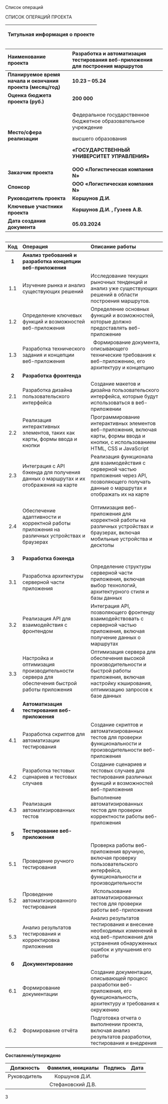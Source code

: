 ﻿Список операций

СПИСОК ОПЕРАЦИЙ ПРОЕКТА


|<p>**Титульная информация о проекте**</p><p></p>|
| :-: |

|**Наименование проекта**|**Разработка и автоматизация тестирования веб-приложения для построения маршрутов**|
| :- | :- |
|**Планируемое время начала и окончания проекта (месяц/год)**|**10.23 – 05.24**|
|**Оценка бюджета проекта (руб.)**|**200 000**|
|**Место/сфера реализации**|<p>Федеральное государственное бюджетное образовательное учреждение</p><p>высшего образования</p><p>**«ГОСУДАРСТВЕННЫЙ УНИВЕРСИТЕТ УПРАВЛЕНИЯ»**</p>|
|**Заказчик проекта**|**ООО «Логистическая компания N»**|
|**Спонсор**|**ООО «Логистическая компания N»**|
|**Руководитель проекта**|**Коршунов Д.И.**|
|**Ключевые участники проекта**|**Коршунов Д.И. , Гузеев А.В.**|
|**Дата создания документа**|**05.03.2024**|

||
| :-: |



|**Код**|**Операция**|**Описание работы**|
| :-: | :- | :- |
|**1**|**Анализ требований и разработка концепции веб-приложения**||
|1\.1|Изучение рынка и анализ существующих решений|Исследование текущих рыночных тенденций и анализ уже существующих решений в области построения маршрутов.|
|1\.2|Определение ключевых функций и возможностей веб-приложения|Определение основных функций и возможностей, которые должно предоставлять веб-приложение|
|1\.3|Разработка технического задания и концепции веб-приложения|` `Формирование документа, описывающего технические требования к веб-приложению, его архитектуру и концепцию|
|**2**|**Разработка фронтенда**||
|2\.1|Разработка дизайна пользовательского интерфейса|Создание макетов и дизайна пользовательского интерфейса, которые будут использоваться в веб-приложении|
|2\.2|Реализация интерактивных элементов, таких как карты, формы ввода и кнопки|Программирование интерактивных элементов веб-приложения, включая карты, формы ввода и кнопки, с использованием HTML, CSS и JavaScript|
|2\.3|Интеграция с API бэкенда для получения данных о маршрутах и их отображения на карте|Реализация функционала для взаимодействия с серверной частью приложения через API, позволяющего получать данные о маршрутах и отображать их на карте|
|2\.4|Обеспечение адаптивности и корректной работы приложения на различных устройствах и браузерах|<p>Оптимизация веб-приложения для корректной работы на различных устройствах и браузерах, включая мобильные устройства и десктопы</p><p></p><p></p>|
|**3**|**Разработка бэкенда**||
|3\.1|Разработка архитектуры серверной части приложения|Определение структуры серверной части приложения, включая выбор технологий, архитектурного стиля и базы данных|
|3\.2|Реализация API для взаимодействия с фронтендом|Интеграция API, позволяющего фронтенду взаимодействовать с серверной частью приложения, включая получение данных о маршрутах|
|3\.3|Настройка и оптимизация производительности сервера для обеспечения быстрой работы приложения|Оптимизация сервера для обеспечения высокой производительности и быстрой работы приложения, включая настройку кэширования, оптимизацию запросов к базе данных|
|**4**|**Автоматизация тестирования веб-приложения**||
|4\.1|Разработка скриптов для автоматизации тестирования |Создание скриптов и автоматизированных тестов для проверки функциональности и производительности веб-приложения|
|4\.2|Разработка тестовых сценариев и тестовых случаев|Создание сценариев и тестовых случаев для тестирования различных функций и возможностей веб-приложения|
|4\.3|Реализация автоматизированных тестов|Выполнение автоматизированных тестов для проверки корректности работы веб-приложения|
|**5**|**Тестирование веб-приложения**||
|5\.1|Проведение ручного тестирования|Проверка работы веб-приложения вручную, включая проверку пользовательского интерфейса, функциональности и производительности|
|5\.2|Проведение автоматизированного тестирования|` `Использование автоматизированных тестов для проверки работы веб-приложения|
|5\.3|Анализ результатов тестирования и корректировка приложения|Анализ результатов тестирования и внесение необходимых изменений в код веб-приложения для устранения обнаруженных ошибок и улучшения его работы|
|**6**|**Документирование** ||
|6\.1|Формирование документации|Создание документации, описывающей процесс разработки веб-приложения, его функциональность, архитектуру и требования к окружению|
|6\.2|Формирование отчёта|Подготовка отчета о выполнении проекта, включая анализ результатов разработки, тестирования и внедрения|

**Составлено/утверждено**


|**Должность**|**Фамилия, инициалы**|**Подпись**|**Дата**|
| :-: | :-: | :-: | :-: |
|Руководитель|Коршунов Д.И.|||
||Стефановский Д.В.|||

3

